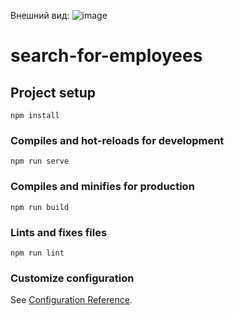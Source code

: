 Внешний вид:
![image](https://github.com/vectorcs1993/search-for-employees-main/assets/69964750/a718e1c3-6679-4e70-91b6-b32e922bbb21)



# search-for-employees

## Project setup
```
npm install
```

### Compiles and hot-reloads for development
```
npm run serve
```

### Compiles and minifies for production
```
npm run build
```

### Lints and fixes files
```
npm run lint
```

### Customize configuration
See [Configuration Reference](https://cli.vuejs.org/config/).
